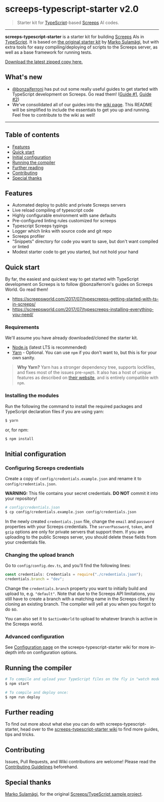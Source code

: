 # screeps-typescript-starter v2.0

> Starter kit for [TypeScript](http://www.typescriptlang.org/)-based [Screeps](https://screeps.com/) AI codes.

-----

**screeps-typescript-starter** is a starter kit for building [Screeps](https://screeps.com/) AIs in [TypeScript](http://www.typescriptlang.org/).
It is based on [the original starter kit](https://github.com/MarkoSulamagi/Screeps-typescript-sample-project) by [Marko Sulamägi](https://github.com/MarkoSulamagi), but with extra tools for easy compiling/deploying of scripts to the Screeps server, as well as a base framework for running tests.

[Download the latest zipped copy here.](https://github.com/screepers/screeps-typescript-starter/archive/master.zip)

## What's new

* [@bonzaiferroni](https://github.com/bonzaiferroni) has put out some really useful guides to get started with TypeScript development on Screeps. Go read them! ([Guide #1](https://screepsworld.com/2017/07/typescreeps-getting-started-with-ts-in-screeps/), [Guide #2](https://screepsworld.com/2017/07/typescreeps-installing-everything-you-need/))
* We've consolidated all of our guides into the [wiki page](https://github.com/screepers/screeps-typescript-starter/wiki). This README will be simplified to include the essentials to get you up and running. Feel free to contribute to the wiki as well!

---

## Table of contents

* [Features](#features)
* [Quick start](#quick-start)
* [Initial configuration](#initial-configuration)
* [Running the compiler](#running-the-compiler)
* [Further reading](#further-reading)
* [Contributing](#contributing)
* [Special thanks](#special-thanks)

## Features

- Automated deploy to public and private Screeps servers
- Live reload compiling of typescript code
- Highly configurable environment with sane defaults
- Pre-configured linting rules customized for screeps
- Typescript Screeps typings
- Logger which links with source code and git repo
- Screeps profiler
- "Snippets" directory for code you want to save, but don't want compiled or linted
- Modest starter code to get you started, but not hold your hand

## Quick start

By far, the easiest and quickest way to get started with TypeScript development on Screeps is to follow @bonzaiferroni's guides on Screeps World. Go read them!

* https://screepsworld.com/2017/07/typescreeps-getting-started-with-ts-in-screeps/
* https://screepsworld.com/2017/07/typescreeps-installing-everything-you-need/

### Requirements

We'll assume you have already downloaded/cloned the starter kit.

* [Node.js](https://nodejs.org/en/) (latest LTS is recommended)
* [Yarn](https://yarnpkg.com/en/) - Optional. You can use `npm` if you don't want to, but this is for your own sanity.

> **Why Yarn?** Yarn has a stronger dependency tree, supports lockfiles, and fixes most of the issues pre-`npm@5`. It also has a host of unique features as described on [their website](https://yarnpkg.com/en/), and is entirely compatible with `npm`.

### Installing the modules

Run the following the command to install the required packages and TypeScript declaration files if you are using yarn:

```bash
$ yarn
```

or, for npm:

```bash
$ npm install
```

## Initial configuration

### Configuring Screeps credentials

Create a copy of `config/credentials.example.json` and rename it to `config/credentials.json`.

**WARNING:** This file contains your secret credentials. **DO NOT** commit it into your repository!

```bash
# config/credentials.json
$ cp config/credentials.example.json config/credentials.json
```

In the newly created `credentials.json` file, change the `email` and `password` properties with your Screeps credentials.  The `serverPassword`, `token`, and `gzip` options are only for private servers that support them.  If you are uploading to the public Screeps server, you should delete these fields from your credentials file.

### Changing the upload branch

Go to `config/config.dev.ts`, and you'll find the following lines:

```ts
const credentials: Credentials = require("./credentials.json");
credentials.branch = "dev";
```

Change the `credentials.branch` property you want to initially build and upload to, e.g. `"default"`. Note that due to the Screeps API limitations, you still have to create a branch with a matching name in the Screeps client by cloning an existing branch. The compiler will yell at you when you forgot to do so.

You can also set it to `$activeWorld` to upload to whatever branch is active in the Screeps world.

### Advanced configuration

See [Configuration page](https://github.com/screepers/screeps-typescript-starter/wiki/Configuration) on the screeps-typescript-starter wiki for more in-depth info on configuration options.

## Running the compiler

```bash
# To compile and upload your TypeScript files on the fly in "watch mode":
$ npm start

# To compile and deploy once:
$ npm run deploy
```

## Further reading

To find out more about what else you can do with screeps-typescript-starter, head over to the [screeps-typescript-starter wiki](https://github.com/screepers/screeps-typescript-starter/wiki) to find more guides, tips and tricks.

## Contributing

Issues, Pull Requests, and Wiki contributions are welcome! Please read the [Contributing Guidelines](CONTRIBUTING.md) beforehand.

## Special thanks

[Marko Sulamägi](https://github.com/MarkoSulamagi), for the original [Screeps/TypeScript sample project](https://github.com/MarkoSulamagi/Screeps-typescript-sample-project).
